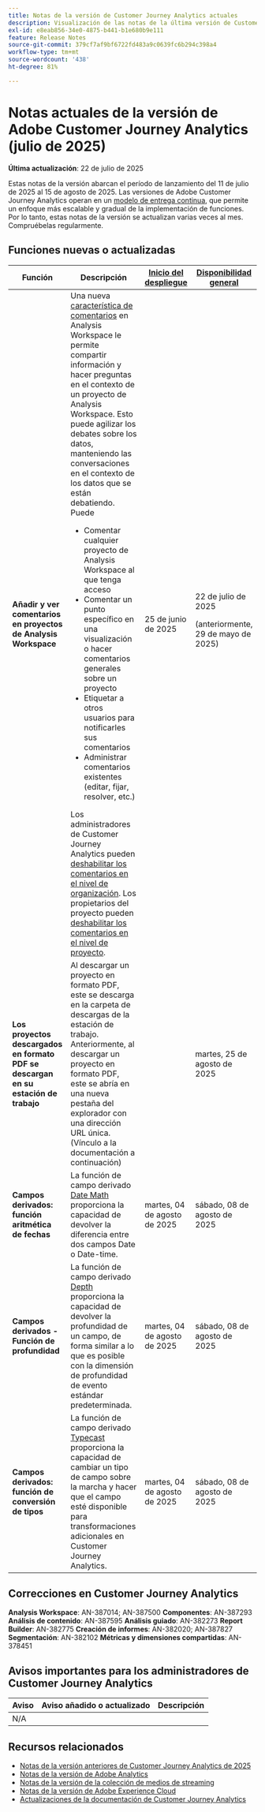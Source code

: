 ```yaml
---
title: Notas de la versión de Customer Journey Analytics actuales
description: Visualización de las notas de la última versión de Customer Journey Analytics
exl-id: e8eab856-34e0-4875-b441-b1e680b9e111
feature: Release Notes
source-git-commit: 379cf7af9bf6722fd483a9c0639fc6b294c398a4
workflow-type: tm+mt
source-wordcount: '438'
ht-degree: 81%

---
```


# Notas actuales de la versión de Adobe Customer Journey Analytics (julio de 2025)

**Última actualización**: 22 de julio de 2025


Estas notas de la versión abarcan el período de lanzamiento del 11 de julio de 2025 al 15 de agosto de 2025. Las versiones de Adobe Customer Journey Analytics operan en un [modelo de entrega continua](releases.md), que permite un enfoque más escalable y gradual de la implementación de funciones. Por lo tanto, estas notas de la versión se actualizan varias veces al mes. Compruébelas regularmente.

## Funciones nuevas o actualizadas

| Función | Descripción | [Inicio del despliegue](releases.md) | [Disponibilidad general](releases.md) |
| ----------- | ---------- | ------- | ---- |
| **Añadir y ver comentarios en proyectos de Analysis Workspace** | Una nueva [característica de comentarios](https://experienceleague.adobe.com/es/docs/analytics-platform/using/cja-workspace/build-workspace-project/comment-projects) en Analysis Workspace le permite compartir información y hacer preguntas en el contexto de un proyecto de Analysis Workspace. Esto puede agilizar los debates sobre los datos, manteniendo las conversaciones en el contexto de los datos que se están debatiendo. Puede <ul><li>Comentar cualquier proyecto de Analysis Workspace al que tenga acceso</li><li>Comentar un punto específico en una visualización o hacer comentarios generales sobre un proyecto</li><li>Etiquetar a otros usuarios para notificarles sus comentarios</li><li>Administrar comentarios existentes (editar, fijar, resolver, etc.)</li></ul>Los administradores de Customer Journey Analytics pueden [deshabilitar los comentarios en el nivel de organización](https://experienceleague.adobe.com/es/docs/analytics-platform/using/cja-workspace/user-preferences#ims-organization-preferences). Los propietarios del proyecto pueden [deshabilitar los comentarios en el nivel de proyecto](https://experienceleague.adobe.com/es/docs/analytics-platform/using/cja-workspace/build-workspace-project/create-projects). | 25 de junio de 2025 | 22 de julio de 2025 <p>(anteriormente, 29 de mayo de 2025)</p> |
| **Los proyectos descargados en formato PDF se descargan en su estación de trabajo** | Al descargar un proyecto en formato PDF, este se descarga en la carpeta de descargas de la estación de trabajo. Anteriormente, al descargar un proyecto en formato PDF, este se abría en una nueva pestaña del explorador con una dirección URL única. (Vínculo a la documentación a continuación) | | martes, 25 de agosto de 2025 |
| **Campos derivados: función aritmética de fechas** | La función de campo derivado [Date Math](/help/data-views/derived-fields/derived-fields.md#date-math) proporciona la capacidad de devolver la diferencia entre dos campos Date o Date-time. | martes, 04 de agosto de 2025 | sábado, 08 de agosto de 2025 |
| **Campos derivados - Función de profundidad** | La función de campo derivado [Depth](/help/data-views/derived-fields/derived-fields.md#depth) proporciona la capacidad de devolver la profundidad de un campo, de forma similar a lo que es posible con la dimensión de profundidad de evento estándar predeterminada. | martes, 04 de agosto de 2025 | sábado, 08 de agosto de 2025 |
| **Campos derivados: función de conversión de tipos** | La función de campo derivado [Typecast](/help/data-views/derived-fields/derived-fields.md#typecast) proporciona la capacidad de cambiar un tipo de campo sobre la marcha y hacer que el campo esté disponible para transformaciones adicionales en Customer Journey Analytics. | martes, 04 de agosto de 2025 | sábado, 08 de agosto de 2025 |

## Correcciones en Customer Journey Analytics

**Analysis Workspace**: AN-387014; AN-387500
**Componentes**: AN-387293
**Análisis de contenido**: AN-387595
**Análisis guiado**: AN-382273
**Report Builder**: AN-382775
**Creación de informes**: AN-382020; AN-387827
**Segmentación**: AN-382102
**Métricas y dimensiones compartidas**: AN-378451


## Avisos importantes para los administradores de Customer Journey Analytics

| Aviso | Aviso añadido o actualizado | Descripción |
| --- | --- | --- |
| N/A | | |

## Recursos relacionados

* [Notas de la versión anteriores de Customer Journey Analytics de 2025](/help/release-notes/2025.md)
* [Notas de la versión de Adobe Analytics](https://experienceleague.adobe.com/docs/analytics/release-notes/latest.html?lang=es)
* [Notas de la versión de la colección de medios de streaming](https://experienceleague.adobe.com/docs/media-analytics/using/additional-resources/release-notes.html?lang=es)
* [Notas de la versión de Adobe Experience Cloud](https://experienceleague.adobe.com/docs/release-notes/experience-cloud/current.html?lang=es)
* [Actualizaciones de la documentación de Customer Journey Analytics](/help/release-notes/doc-changes.md)
